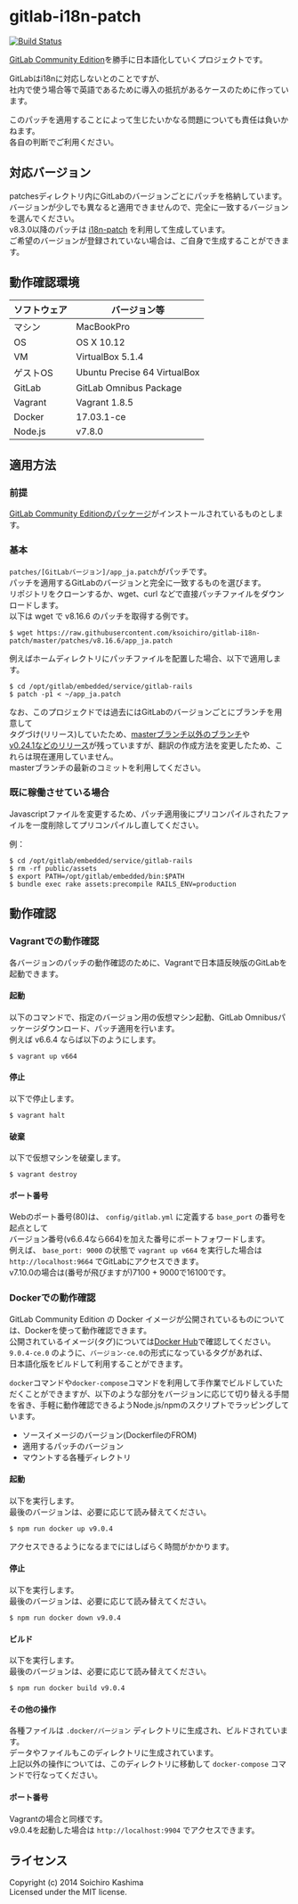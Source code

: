 gitlab-i18n-patch
=================

[![Build Status](https://travis-ci.org/ksoichiro/gitlab-i18n-patch.svg?branch=master)](https://travis-ci.org/ksoichiro/gitlab-i18n-patch)

[GitLab Community Edition](https://gitlab.com/gitlab-org/gitlab-ce)を勝手に日本語化していくプロジェクトです。

GitLabはi18nに対応しないとのことですが、  
社内で使う場合等で英語であるために導入の抵抗があるケースのために作っています。

このパッチを適用することによって生じたいかなる問題についても責任は負いかねます。  
各自の判断でご利用ください。

## 対応バージョン

patchesディレクトリ内にGitLabのバージョンごとにパッチを格納しています。  
バージョンが少しでも異なると適用できませんので、完全に一致するバージョンを選んでください。  
v8.3.0以降のパッチは [i18n-patch](https://github.com/ksoichiro/i18n-patch) を利用して生成しています。  
ご希望のバージョンが登録されていない場合は、ご自身で生成することができます。

## 動作確認環境

| ソフトウェア | バージョン等                                     |
| ------------ | ------------------------------------------------ |
| マシン       | MacBookPro                                       |
| OS           | OS X 10.12                                       |
| VM           | VirtualBox 5.1.4                                 |
| ゲストOS     | Ubuntu Precise 64 VirtualBox                     |
| GitLab       | GitLab Omnibus Package                           |
| Vagrant      | Vagrant 1.8.5                                    |
| Docker       | 17.03.1-ce                                       |
| Node.js      | v7.8.0                                           |

## 適用方法

### 前提

[GitLab Community Editionのパッケージ](https://about.gitlab.com/downloads/)がインストールされているものとします。  

### 基本

`patches/[GitLabバージョン]/app_ja.patch`がパッチです。  
パッチを適用するGitLabのバージョンと完全に一致するものを選びます。  
リポジトリをクローンするか、wget、curl などで直接パッチファイルをダウンロードします。  
以下は wget で v8.16.6 のパッチを取得する例です。

    $ wget https://raw.githubusercontent.com/ksoichiro/gitlab-i18n-patch/master/patches/v8.16.6/app_ja.patch

例えばホームディレクトリにパッチファイルを配置した場合、以下で適用します。

    $ cd /opt/gitlab/embedded/service/gitlab-rails
    $ patch -p1 < ~/app_ja.patch

なお、このプロジェクドでは過去にはGitLabのバージョンごとにブランチを用意して  
タグづけ(リリース)していたため、[masterブランチ以外のブランチ](https://github.com/ksoichiro/gitlab-i18n-patch/branches/all)や  
[v0.24.1などのリリース](https://github.com/ksoichiro/gitlab-i18n-patch/releases)が残っていますが、翻訳の作成方法を変更したため、これらは現在運用していません。  
masterブランチの最新のコミットを利用してください。

### 既に稼働させている場合

Javascriptファイルを変更するため、パッチ適用後にプリコンパイルされたファイルを一度削除してプリコンパイルし直してください。

例：

    $ cd /opt/gitlab/embedded/service/gitlab-rails
    $ rm -rf public/assets
    $ export PATH=/opt/gitlab/embedded/bin:$PATH
    $ bundle exec rake assets:precompile RAILS_ENV=production


## 動作確認

### Vagrantでの動作確認

各バージョンのパッチの動作確認のために、Vagrantで日本語反映版のGitLabを起動できます。

#### 起動

以下のコマンドで、指定のバージョン用の仮想マシン起動、GitLab Omnibusパッケージダウンロード、パッチ適用を行います。  
例えば v6.6.4 ならば以下のようにします。

    $ vagrant up v664

#### 停止

以下で停止します。

    $ vagrant halt

#### 破棄

以下で仮想マシンを破棄します。

    $ vagrant destroy

#### ポート番号

Webのポート番号(80)は、 `config/gitlab.yml` に定義する `base_port` の番号を起点として  
バージョン番号(v6.6.4なら664)を加えた番号にポートフォワードします。  
例えば、 `base_port: 9000` の状態で `vagrant up v664` を実行した場合は  
`http://localhost:9664` でGitLabにアクセスできます。  
v7.10.0の場合は(番号が飛びますが)7100 + 9000で16100です。

### Dockerでの動作確認

GitLab Community Edition の Docker イメージが公開されているものについては、Dockerを使って動作確認できます。  
公開されているイメージ(タグ)については[Docker Hub](https://hub.docker.com/r/gitlab/gitlab-ce/tags/)で確認してください。  
`9.0.4-ce.0` のように、`バージョン-ce.0`の形式になっているタグがあれば、  
日本語化版をビルドして利用することができます。

`docker`コマンドや`docker-compose`コマンドを利用して手作業でビルドしていただくことができますが、以下のような部分をバージョンに応じて切り替える手間を省き、手軽に動作確認できるようNode.js/npmのスクリプトでラッピングしています。

- ソースイメージのバージョン(DockerfileのFROM)
- 適用するパッチのバージョン
- マウントする各種ディレクトリ

#### 起動

以下を実行します。  
最後のバージョンは、必要に応じて読み替えてください。

    $ npm run docker up v9.0.4

アクセスできるようになるまでにはしばらく時間がかかります。

#### 停止

以下を実行します。  
最後のバージョンは、必要に応じて読み替えてください。

    $ npm run docker down v9.0.4

#### ビルド

以下を実行します。  
最後のバージョンは、必要に応じて読み替えてください。

    $ npm run docker build v9.0.4

#### その他の操作

各種ファイルは `.docker/バージョン` ディレクトリに生成され、ビルドされています。  
データやファイルもこのディレクトリに生成されています。  
上記以外の操作については、このディレクトリに移動して `docker-compose` コマンドで行なってください。

#### ポート番号

Vagrantの場合と同様です。  
v9.0.4を起動した場合は `http://localhost:9904` でアクセスできます。

## ライセンス

Copyright (c) 2014 Soichiro Kashima  
Licensed under the MIT license.

